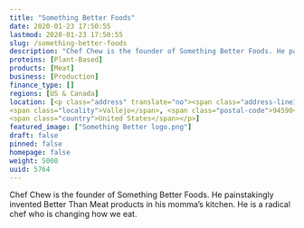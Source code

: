 ```yaml
---
title: "Something Better Foods"
date: 2020-01-23 17:50:55
lastmod: 2020-01-23 17:50:55
slug: /something-better-foods
description: "Chef Chew is the founder of Something Better Foods. He painstakingly invented Better Than Meat products in his momma’s kitchen. He is a radical chef who is changing how we eat."
proteins: [Plant-Based]
products: [Meat]
business: [Production]
finance_type: []
regions: [US & Canada]
location: [<p class="address" translate="no"><span class="address-line1">Marin Street</span><br>
<span class="locality">Vallejo</span>, <span class="postal-code">94590</span><br>
<span class="country">United States</span></p>]
featured_image: ["Something Better logo.png"]
draft: false
pinned: false
homepage: false
weight: 5000
uuid: 5764
---
```

<p>Chef Chew is the founder of Something Better Foods. He painstakingly invented Better Than Meat products in his momma’s kitchen. He is a radical chef who is changing how we eat.</p>
